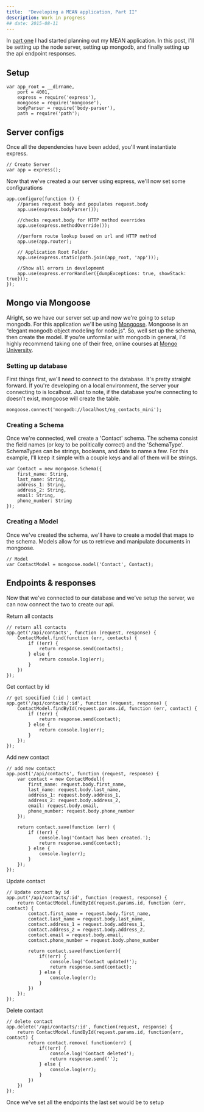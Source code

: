 ```yaml
---
title:  "Developing a MEAN application, Part II"
description: Work in progress
## date: 2015-08-11
---
```


In [part one][part_1] I had started planning out my MEAN application. In this post, I'll be setting up the node server, setting up mongodb, and finally setting up the api endpoint responses.

## Setup
```
var app_root = __dirname,
    port = 4001,
    express = require('express'),
    mongoose = require('mongoose'),
    bodyParser = require('body-parser'),
    path = require('path');
```
## Server configs
Once all the dependencies have been added, you'll want instantiate express.

```
// Create Server
var app = express();
```

Now that we've created a our server using express, we'll now set some configurations

```
app.configure(function () {
    //parses request body and populates request.body
    app.use(express.bodyParser());

    //checks request.body for HTTP method overrides
    app.use(express.methodOverride());

    //perform route lookup based on url and HTTP method
    app.use(app.router);

    // Application Root Folder
    app.use(express.static(path.join(app_root, 'app')));

    //Show all errors in development
    app.use(express.errorHandler({dumpExceptions: true, showStack: true}));
});
```

## Mongo via Mongoose

Alright, so we have our server set up and now we're going to setup mongodb. For this application we'll be using [Mongoose][mongoosejs]. Mongoose is an “elegant mongodb object modeling for node.js“. So, well set up the schema, then create the model. If you're unformilar with mongodb in general, I'd highly recommend taking one of their free, online courses at [Mongo University][mongouni].

### Setting up database
First things first, we'll need to connect to the database. It's pretty straight forward. If you're developing on a local environment, the server your connecting to is localhost. Just to note, if the database you're connecting to doesn't exist, mongoose will create the table.

```
mongoose.connect('mongodb://localhost/ng_contacts_mini');
```

### Creating a Schema
Once we're connected, well create a 'Contact' schema. The schema consist the field names (or key to be politically correct) and the 'SchemaType'. SchemaTypes can be strings, booleans, and date to name a few. For this example, I'll keep it simple with a couple keys and all of them will be strings.

```
var Contact = new mongoose.Schema({
    first_name: String,
    last_name: String,
    address_1: String,
    address_2: String,
    email: String,
    phone_number: String
});
```

### Creating a Model
Once we've created the schema, we'll have to create a model that maps to the schema. Models allow for us to retrieve and manipulate documents in mongoose. 

```
// Model
var ContactModel = mongoose.model('Contact', Contact);
```

## Endpoints & responses
Now that we've connected to our database and we've setup the server, we can now connect the two to create our api.

Return all contacts

```
// return all contacts
app.get('/api/contacts', function (request, response) {
    ContactModel.find(function (err, contacts) {
        if (!err) {
            return response.send(contacts);
        } else {
            return console.log(err);
        }
    })
});
```

Get contact by id

```
// get specified (:id ) contact
app.get('/api/contacts/:id', function (request, response) {
    ContactModel.findById(request.params.id, function (err, contact) {
        if (!err) {
            return response.send(contact);
        } else {
            return console.log(err);
        }
    });
});
```

Add new contact

```
// add new contact
app.post('/api/contacts', function (request, response) {
    var contact = new ContactModel({
        first_name: request.body.first_name,
        last_name: request.body.last_name,
        address_1: request.body.address_1,
        address_2: request.body.address_2,
        email: request.body.email,
        phone_number: request.body.phone_number
    });

    return contact.save(function (err) {
        if (!err) {
            console.log('Contact has been created.');
            return response.send(contact);
        } else {
            console.log(err);
        }
    });
});
```

Update contact

```
// Update contact by id
app.put('/api/contacts/:id', function (request, response) {
    return ContactModel.findById(request.params.id, function (err, contact) {
        contact.first_name = request.body.first_name,
        contact.last_name = request.body.last_name,
        contact.address_1 = request.body.address_1,
        contact.address_2 = request.body.address_2,
        contact.email = request.body.email,
        contact.phone_number = request.body.phone_number

        return contact.save(function(err){
            if(!err) {
                console.log('Contact updated!');
                return response.send(contact);
            } else {
                console.log(err);
            }
        })
    });
});
```

Delete contact

```
// delete contact
app.delete('/api/contacts/:id', function(request, response) {
    return ContactModel.findById(request.params.id, function(err, contact) {
        return contact.remove( function(err) {
            if(!err) {
                console.log('Contact deleted');
                return response.send('');
            } else {
                console.log(err);
            }
        })
    })
});
```

Once we've set all the endpoints the last set would be to setup

[part_1]: /2015/developing-a-mean-application-part-1/
[mongoosejs]: http://mongoosejs.com/index.html
[mongouni]: https://university.mongodb.com
[jekyll]:    http://jekyllrb.com
